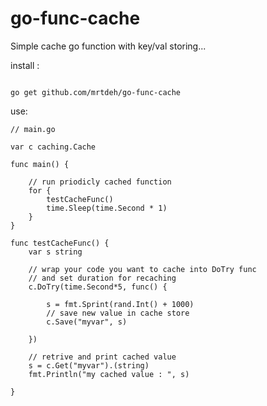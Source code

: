 # go-func-cache
Simple cache go function with key/val storing...

install :
```

go get github.com/mrtdeh/go-func-cache

```

use:
```
// main.go

var c caching.Cache

func main() {

	// run priodicly cached function
	for {
		testCacheFunc()
		time.Sleep(time.Second * 1)
	}
}

func testCacheFunc() {
	var s string
  	
	// wrap your code you want to cache into DoTry func
	// and set duration for recaching
	c.DoTry(time.Second*5, func() {

		s = fmt.Sprint(rand.Int() + 1000)
		// save new value in cache store
		c.Save("myvar", s)

	})

	// retrive and print cached value
	s = c.Get("myvar").(string)
	fmt.Println("my cached value : ", s)

}


```
